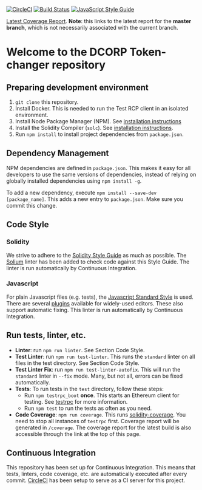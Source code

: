 [![CircleCI](https://circleci.com/gh/DCORP-BV/tokens.svg?style=svg&circle-token=5d7155f6a4ce7248d345dbe9200f1abed868a8e9)](https://circleci.com/gh/DCORP-BV/tokens)
[![Build Status](https://circleci.com/gh/DCORP-BV/tokens.svg?style=shield&circle-token=5d7155f6a4ce7248d345dbe9200f1abed868a8e9)](https://circleci.com/gh/DCORP-BV/dcorp/)
[![JavaScript Style
Guide](https://img.shields.io/badge/code_style-standard-brightgreen.svg)](https://standardjs.com)

[Latest Coverage
Report](https://circleci.com/api/v1.1/project/github/DCORP-BV/dcorp/latest/artifacts/0/home/ubuntu/dcorp/coverage/index.html?branch=master).
**Note**: this links to the latest report for the **master branch**, which is
not necessarily associated with the current branch.

# Welcome to the DCORP Token-changer repository

## Preparing development environment

1. `git clone` this repository.
2. Install Docker. This is needed to run the Test RCP client in an isolated
   environment.
2. Install Node Package Manager (NPM). See [installation
   instructions](https://www.npmjs.com/get-npm)
3. Install the Solidity Compiler (`solc`). See [installation
   instructions](http://solidity.readthedocs.io/en/develop/installing-solidity.html).
4. Run `npm install` to install project dependencies from `package.json`.

## Dependency Management

NPM dependencies are defined in `package.json`.
This makes it easy for all developers to use the same versions of dependencies,
instead of relying on globally installed dependencies using `npm install -g`.

To add a new dependency, execute `npm install --save-dev [package_name]`. This
adds a new entry to `package.json`. Make sure you commit this change.

## Code Style

### Solidity

We strive to adhere to the [Solidity Style
Guide](http://solidity.readthedocs.io/en/latest/style-guide.html) as much as
possible. The [Solium](https://github.com/duaraghav8/Solium)
linter has been added to check code against this Style Guide. The linter is run
automatically by Continuous Integration.

### Javascript

For plain Javascript files (e.g. tests), the [Javascript Standard
Style](https://standardjs.com/) is used. There are several
[plugins](https://standardjs.com/#are-there-text-editor-plugins) available for
widely-used editors. These also support automatic fixing. This linter is run
automatically by Continuous Integration.

## Run tests, linter, etc.

- **Linter**: run `npm run linter`. See Section Code Style.
- **Test Linter**: run `npm run test-linter`. This runs the `standard` linter on
  all files in the test directory. See Section Code Style.
- **Test Linter Fix**: run `npm run test-linter-autofix`.
  This will run the `standard` linter in `--fix` mode. Many, but not all, errors
  can be fixed automatically.
- **Tests**: To run tests in the `test` directory, follow these steps:
  - Run `npm testrpc_boot` **once**. This starts an Ethereum client for testing.
    See [testrpc](https://github.com/ethereumjs/testrpc) for more information.
  - Run `npm test` to run the tests as often as you need.
- **Code Coverage**: `npm run coverage`. This runs
  [solidity-coverage](https://github.com/sc-forks/solidity-coverage).
  You need to stop all instances of
  `testrpc` first. Coverage report will be generated in `/coverage`. The
  coverage report for the latest build is also accessible through the link at
  the top of this page.

## Continuous Integration

This repository has been set up for Continuous Integration. This means that
tests, linters, code coverage, etc. are automatically executed after every commit.
[CircleCI](https://circleci.com/gh/DCORP-BV/dcorp) has
been setup to serve as a CI server for this project.
